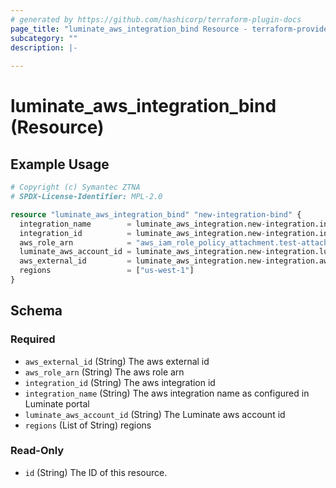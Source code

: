 ```yaml
---
# generated by https://github.com/hashicorp/terraform-plugin-docs
page_title: "luminate_aws_integration_bind Resource - terraform-provider-luminate"
subcategory: ""
description: |-
  
---
```


# luminate_aws_integration_bind (Resource)



## Example Usage

```terraform
# Copyright (c) Symantec ZTNA
# SPDX-License-Identifier: MPL-2.0

resource "luminate_aws_integration_bind" "new-integration-bind" {
  integration_name        = luminate_aws_integration.new-integration.integration_name
  integration_id          = luminate_aws_integration.new-integration.integration_id
  aws_role_arn            = "aws_iam_role_policy_attachment.test-attach.arn"
  luminate_aws_account_id = luminate_aws_integration.new-integration.luminate_aws_account_id
  aws_external_id         = luminate_aws_integration.new-integration.aws_external_id
  regions                 = ["us-west-1"]
}
```

<!-- schema generated by tfplugindocs -->
## Schema

### Required

- `aws_external_id` (String) The aws external id
- `aws_role_arn` (String) The aws role arn
- `integration_id` (String) The aws integration id
- `integration_name` (String) The aws integration name as configured in Luminate portal
- `luminate_aws_account_id` (String) The Luminate aws account id
- `regions` (List of String) regions

### Read-Only

- `id` (String) The ID of this resource.
